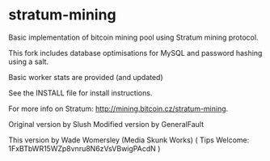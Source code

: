 stratum-mining
==============

Basic implementation of bitcoin mining pool using Stratum mining protocol.

This fork includes database optimisations for MySQL and password hashing using a salt.

Basic worker stats are provided (and updated)

See the INSTALL file for install instructions.

For more info on Stratum:
http://mining.bitcoin.cz/stratum-mining.

Original version by Slush
Modified version by GeneralFault

This version by Wade Womersley (Media Skunk Works) ( Tips Welcome: 1FxBTbWR15WZp8vnru8N6zVsVBwigPAcdN )
